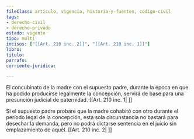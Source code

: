 ```yaml
---
fileClass: articulo, vigencia, historia-y-fuentes, codigo-civil
tags:
- derecho-civil
- derecho-privado
estado: vigente
tipo: multi
incisos: ["[[Art. 210 inc. 2]]", "[[Art. 210 inc. 1]]"]
libro:
titulo:
parrafo:
corriente-juridica:

---
```

El concubinato de la madre con el supuesto padre, durante la época en que ha podido producirse legalmente la concepción, servirá de base para una presunción judicial de paternidad. [[Art. 210 inc. 1| ]]

Si el supuesto padre probare que la madre cohabitó con otro durante el período legal de la concepción, esta sola circunstancia no bastará para desechar la demanda, pero no podrá dictarse sentencia en el juicio sin emplazamiento de aquél. [[Art. 210 inc. 2| ]]